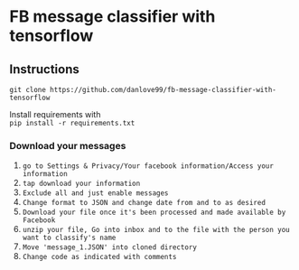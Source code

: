 # FB message classifier with tensorflow

## Instructions

`git clone https://github.com/danlove99/fb-message-classifier-with-tensorflow` <br/>
 
Install requirements with<br/>
`pip install -r requirements.txt`
### Download your messages
1. `go to Settings & Privacy/Your facebook information/Access your information`<br/>
2. `tap download your information`<br/>
3. `Exclude all and just enable messages`<br/>
4. `Change format to JSON and change date from and to as desired`<br/>
5. `Download your file once it's been processed and made available by Facebook`<br/>
6. `unzip your file, Go into inbox and to the file with the person you want to classify's name`<br/>
7. `Move 'message_1.JSON' into cloned directory`<br/>
8. `Change code as indicated with comments`<br/>